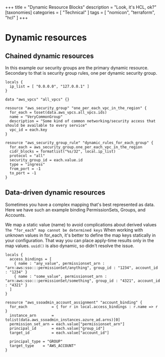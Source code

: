+++
title = "Dynamic Resource Blocks"
description = "Look, it's HCL, ok?"
[taxonomies]
categories = [ "Technical" ]
tags = [ "nomicon", "terraform", "hcl" ]
+++

# Dynamic resources

## Chained dynamic resources

In this example our security groups are the primary dynamic resource.
Secondary to that is security group rules, one per dynamic security group.

```hcl
locals {
  ip_list = [ "0.0.0.0", "127.0.0.1" ]
}

data "aws_vpcs" "all_vpcs" {}

resource "aws_security_group" "one_per_each_vpc_in_the_region" {
  for_each = toset(data.aws_vpcs.all_vpcs.ids)
  name = "VeryCommonGroup"
  description = "Some kind of common networking/security access that should be available to every service"
  vpc_id = each.key
}

resource "aws_security_group_rule" "dynamic_rules_for_each_group" {
  for_each = aws_security_group.one_per_each_vpc_in_the_region
  cidr_blocks = formatlist("%s/32", local.ip_list)
  protocol = "all"
  security_group_id = each.value.id
  type = "ingress"
  from_port = -1
  to_port = -1
}

```

## Data-driven dynamic resources

Sometimes you have a complex mapping that's best represented as data.
Here we have such an example binding PermissionSets, Groups, and Accounts.

We map a static value (name) to avoid complications about derived values
`The “for_each” map cannot be determined keys`
When working with unknown values in for_each, it's better to define the map keys statically in your configuration.
That way you can place apply-time results only in the map values.
`uuid()` is also dynamic, so didn't resolve the issue.

```hcl
locals {
  access_bindings = [
    { name : "any_value", permissionset_arn : "arn:aws:sso:::permissionSet/anything", group_id : "1234", account_id : "1234" }
    { name : "some_value", permissionset_arn : "arn:aws:sso:::permissionSet/something", group_id : "4321", account_id : "4321" }
  ]
}

resource "aws_ssoadmin_account_assignment" "account_binding" {
  for_each           = { for r in local.access_bindings : r.name => r }
  instance_arn       = tolist(data.aws_ssoadmin_instances.azure_ad.arns)[0]
  permission_set_arn = each.value["permissionset_arn"]
  principal_id       = each.value["group_id"]
  target_id          = each.value["account_id"]

  principal_type = "GROUP"
  target_type    = "AWS_ACCOUNT"
}

```

